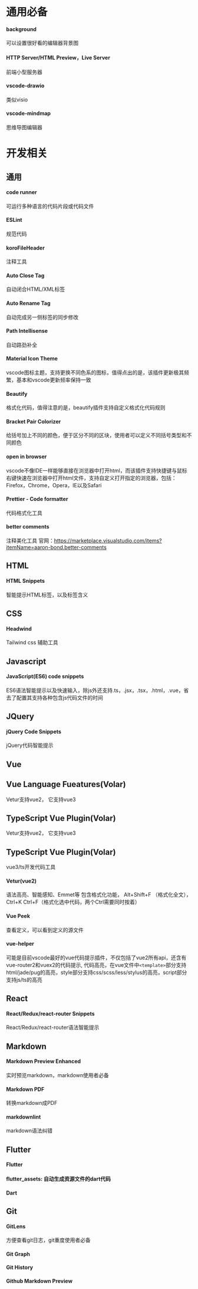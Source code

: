 # 通用必备
#### background 
可以设置很好看的编辑器背景图
#### HTTP Server/HTML Preview，Live Server
前端小型服务器
#### vscode-drawio
类似visio
#### vscode-mindmap
思维导图编辑器

# 开发相关
## 通用
#### code runner
可运行多种语言的代码片段或代码文件
#### ESLint
规范代码
#### koroFileHeader
注释工具
#### Auto Close Tag
自动闭合HTML/XML标签
#### Auto Rename Tag
自动完成另一侧标签的同步修改
#### Path Intellisense
自动路劲补全
#### Material Icon Theme
vscode图标主题，支持更换不同色系的图标，值得点出的是，该插件更新极其频繁，基本和vscode更新频率保持一致
#### Beautify
格式化代码，值得注意的是，beautify插件支持自定义格式化代码规则
#### Bracket Pair Colorizer
给括号加上不同的颜色，便于区分不同的区块，使用者可以定义不同括号类型和不同颜色
#### open in browser
vscode不像IDE一样能够直接在浏览器中打开html，而该插件支持快捷键与鼠标右键快速在浏览器中打开html文件，支持自定义打开指定的浏览器，包括：Firefox，Chrome，Opera，IE以及Safari
#### Prettier - Code formatter
代码格式化工具
#### better comments
注释美化工具
官网：https://marketplace.visualstudio.com/items?itemName=aaron-bond.better-comments

## HTML
#### HTML Snippets
智能提示HTML标签，以及标签含义

## CSS
#### Headwind
Tailwind css 辅助工具

## Javascript
#### JavaScript(ES6) code snippets
ES6语法智能提示以及快速输入，除js外还支持.ts，.jsx，.tsx，.html，.vue，省去了配置其支持各种包含js代码文件的时间

## JQuery
#### jQuery Code Snippets
jQuery代码智能提示


## Vue
## Vue Language Fueatures(Volar)
Vetur支持vue2， 它支持vue3

## TypeScript Vue Plugin(Volar)
Vetur支持vue2， 它支持vue3

## TypeScript Vue Plugin(Volar)
vue3/ts开发代码工具

#### Vetur(vue2)
语法高亮、智能感知、Emmet等
包含格式化功能， Alt+Shift+F （格式化全文），Ctrl+K Ctrl+F（格式化选中代码，两个Ctrl需要同时按着）

#### Vue Peek
查看定义，可以看到定义的源文件

#### vue-helper
可能是目前vscode最好的vue代码提示插件，不仅包括了vue2所有api，还含有vue-router2和vuex2的代码提示, 代码高亮，在vue文件中```<template>```部分支持html/jade/pug的高亮，style部分支持css/scss/less/stylus的高亮，script部分支持js/ts的高亮

## React
#### React/Redux/react-router Snippets
React/Redux/react-router语法智能提示

## Markdown
#### Markdown Preview Enhanced
实时预览markdown，markdown使用者必备
#### Markdown PDF
转换markdown成PDF

#### markdownlint
markdown语法纠错

## Flutter
#### Flutter
#### flutter_assets: 自动生成资源文件的dart代码
#### Dart

## Git
#### GitLens
方便查看git日志，git重度使用者必备

#### Git Graph
#### Git History
#### Github Markdown Preview